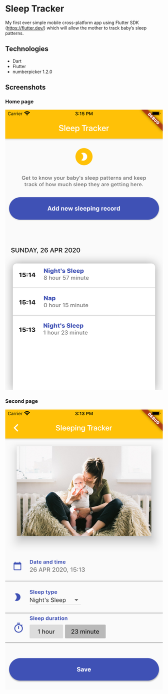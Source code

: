 # Sleep Tracker

My first ever simple mobile cross-platform app using Flutter SDK (https://flutter.dev/) which will allow the mother to track baby’s sleep patterns.

## Technologies
- Dart
- Flutter
- numberpicker 1.2.0

## Screenshots

### Home page
![Screenshot of home page](assets/screenshots/screen_homepage.png)

### Second page
![Screenshot of second page](assets/screenshots/screen_secondpage.png)

